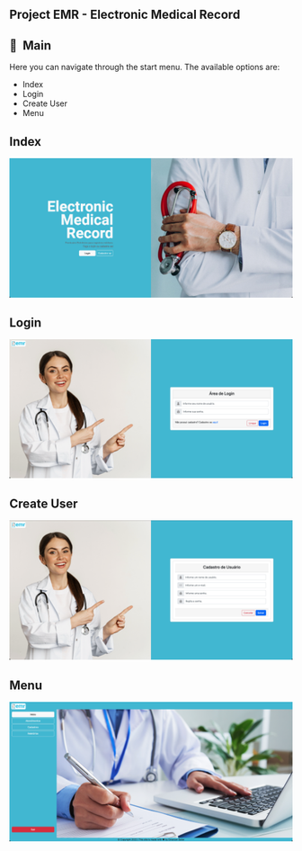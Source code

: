 ## Project EMR - Electronic Medical Record

## 🏥&nbsp; Main

Here you can navigate through the start menu. The available options are:

- Index
- Login
- Create User
- Menu


## Index
![Index](../images/readme_images/pages/main/index.png)

## Login
![Login](../images/readme_images/pages/main/login.png)

## Create User
![Create User](../images/readme_images/pages/main/user_record_index.png)

## Menu
![Create User](../images/readme_images/pages/main/principal_menu.png)